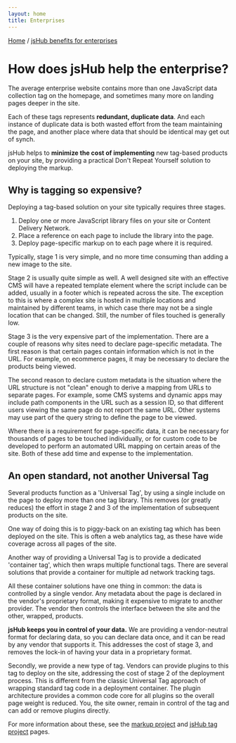 ```yaml
---
layout: home
title: Enterprises
---
```


<p class="path noprint">
  <a class="pathentry" href="/">Home</a> 
  <span class="pathentry sep">/</span>
  <a class="pathentry" href="/enterprise/">jsHub benefits for enterprises</a> 
  <br style="clear: both" />
</p>

# How does jsHub help the enterprise? #

The average enterprise website contains more than one JavaScript data collection tag on the homepage, and sometimes many more on landing pages deeper in the site.

Each of these tags represents **redundant, duplicate data**. And each instance of duplicate data is both wasted effort from the team maintaining the page, and another place where data that should be identical may get out of synch.

jsHub helps to **minimize the cost of implementing** new tag-based products on your site, by providing a practical Don't Repeat Yourself solution to deploying the markup.

## Why is tagging so expensive? ##

Deploying a tag-based solution on your site typically requires three stages.
 1. Deploy one or more JavaScript library files on your site or Content Delivery Network.
 2. Place a reference on each page to include the library into the page.
 3. Deploy page-specific markup on to each page where it is required.

Typically, stage 1 is very simple, and no more time consuming than adding a new image to the site.

Stage 2 is usually quite simple as well. A well designed site with an effective CMS will have a repeated template element where the script include can be added, usually in a footer which is repeated across the site. The exception to this is where a complex site is hosted in multiple locations and maintained by different teams, in which case there may not be a single location that can be changed. Still, the number of files touched is generally low.

Stage 3 is the very expensive part of the implementation. There are a couple of reasons why sites need to declare page-specific metadata. The first reason is that certain pages contain information which is not in the URL. For example, on ecommerce pages, it may be necessary to declare the products being viewed. 

The second reason to declare custom metadata is the situation where the URL structure is not "clean" enough to derive a mapping from URLs to separate pages. For example, some CMS systems and dynamic apps may include path components in the URL such as a session ID, so that different users viewing the same page do not report the same URL. Other systems may use part of the query string to define the page to be viewed.

Where there is a requirement for page-specific data, it can be necessary for thousands of pages to be touched individually, or for custom code to be developed to perform an automated URL mapping on certain areas of the site. Both of these add time and expense to the implementation.

## An open standard, not another Universal Tag ##

Several products function as a 'Universal Tag', by using a single include on the page to deploy more than one tag library. This removes (or greatly reduces) the effort in stage 2 and 3 of the implementation of subsequent products on the site.

One way of doing this is to piggy-back on an existing tag which has been deployed on the site. This is often a web analytics tag, as these have wide coverage across all pages of the site. 

Another way of providing a Universal Tag is to provide a dedicated 'container tag', which then wraps multiple functional tags. There are several solutions that provide a container for multiple ad network tracking tags.

All these container solutions have one thing in common: the data is controlled by a single vendor. Any metadata about the page is declared in the vendor's proprietary format, making it expensive to migrate to another provider. The vendor then controls the interface between the site and the other, wrapped, products.

**jsHub keeps you in control of your data.** We are providing a vendor-neutral format for declaring data, so you can declare data once, and it can be read by any vendor that supports it. This addresses the cost of stage 3, and removes the lock-in of having your data in a proprietary format.

Secondly, we provide a new type of tag. Vendors can provide plugins to this tag to deploy on the site, addressing the cost of stage 2 of the deployment process. This is different from the classic Universal Tag approach of wrapping standard tag code in a deployment container. The plugin architecture provides a common code core for all plugins so the overall page weight is reduced. You, the site owner, remain in control of the tag and can add or remove plugins directly. 

For more information about these, see the [markup project](/projects/markup/) and [jsHub tag project](/projects/jshub/) pages.